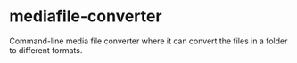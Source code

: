 # mediafile-converter

Command-line media file converter where it can convert the files in a folder to different formats.
